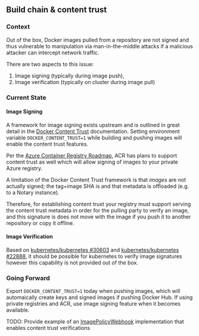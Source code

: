 ## Build chain & content trust
### Context
Out of the box, Docker images pulled from a repository are not signed and thus vulnerable to manipulation via man-in-the-middle attacks if a malicious attacker can intercept network traffic.

There are two aspects to this issue:

1. Image signing (typically during image push),
2. Image verification (typically on cluster during image pull)

### Current State
#### Image Signing
A framework for image signing exists upstream and is outlined in great detail in the [Docker Content Trust](https://docs.docker.com/engine/security/trust/content_trust/) documentation. Setting environment variable `DOCKER_CONTENT_TRUST=1` while building and pushing images will enable the content trust features.

Per the [Azure Container Registry Roadmap](https://github.com/Azure/acr/blob/master/docs/acr-roadmap.md#trusted-registries), ACR has plans to support content trust as well which will allow signing of images to your private Azure registry.

A limitation of the Docker Content Trust framework is that *images* are not actually signed; the tag+image SHA is and that metadata is offloaded (e.g. to a Notary instance).

Therefore, for establishing content trust your registry must support serving the content trust metadata in order for the pulling party to verify an image, and this signature is does not move with the image if you push it to another repository or copy it offline.

#### Image Verification
Based on [kubernetes/kubernetes #30603](https://github.com/kubernetes/kubernetes/issues/30603) and [kubernetes/kubernetes #22888](https://github.com/kubernetes/kubernetes/issues/22888#issuecomment-210566037), it should be possible for kubernetes to verify image signatures however this capability is not provided out of the box.

### Going Forward
Export `DOCKER_CONTENT_TRUST=1` today when pushing images, which will automaically create keys and signed images if pushing Docker Hub. If using private registries and ACR, use image signing feature when it becomes available.

TODO: Provide example of an [ImagePolicyWebhook](https://kubernetes.io/docs/admin/admission-controllers/#imagepolicywebhook) implementation that enables content trust verifications

